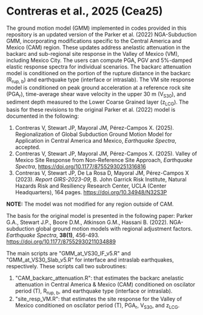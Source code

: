 # Contreras et al., 2025 (Cea25)
The ground motion model (GMM) implemented in codes provided in this repository is an updated version of the Parker et al. (2022) NGA-Subduction GMM, incorporating modifications specific to the Central America and Mexico (CAM) region. These updates address anelastic attenuation in the backarc and sub-regional site response in the Valley of Mexico (VM), including Mexico City. The users can compute PGA, PGV and 5%-damped elastic response spectra for individual scenarios. The backarc attenuation model is conditioned on the portion of the rupture distance in the backarc (R<sub>rup, b</sub>) and earthquake type (interface or intraslab). The VM site response model is conditioned on peak ground acceleration at a reference rock site (PGA<sub>r</sub>), time-average shear wave velocity in the upper 30 m (V<sub>S30</sub>), and sediment depth measured to the Lower Coarse Grained layer (z<sub>LCG</sub>). The basis for these revisions to the original Parker et al. (2022) model is documented in the following:

1. Contreras V, Stewart JP, Mayoral JM, Pérez-Campos X. (2025). Regionalization of Global Subduction Ground Motion Model for Application in Central America and Mexico, *Earthquake Spectra*, accepted.
2. Contreras V, Stewart JP, Mayoral JM, Pérez-Campos X. (2025). Valley of Mexico Site Response from Non-Reference Site Approach, *Earthquake Spectra*, https://doi.org/10.1177/87552930251316816
3. Contreras V, Stewart JP, De La Rosa D, Mayoral JM, Pérez-Campos X (2023). *Report GIRS-2023-09*, B. John Garrick Risk Institute, Natural Hazards Risk and Resiliency Research Center, UCLA (Center Headquarters), 164 pages. https://doi.org/10.34948/N32S3P

**NOTE:** The model was not modified for any region outside of CAM.

The basis for the original model is presented in the following paper:
Parker G.A., Stewart J.P., Boore D.M., Atkinson G.M., Hassani B. (2022). NGA-subduction global ground motion models with regional adjustment factors. *Earthquake Spectra*, **38(1)**, 456-493. https://doi.org/10.1177/87552930211034889

The main scripts are "GMM_at_VS30_IF_v5.R" and "GMM_at_VS30_Slab_v5.R" for interface and intraslab earthquakes, respectively. These scripts call two subroutines:
1. "CAM_backarc_attenuation.R": that estimates the backarc anelastic attenuation in Central America & Mexico (CAM) conditioned on oscilator period (T), R<sub>rup, b</sub>, and earthquake type (interface or intraslab).
2. "site_resp_VM.R": that  estimates the site response for the Valley of Mexico conditioned on oscilator period (T), PGA<sub>r</sub>, V<sub>S30</sub>, and z<sub>LCG</sub>.
